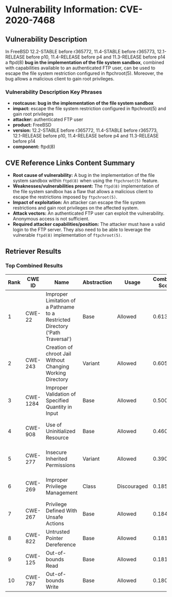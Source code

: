 # Vulnerability Information: CVE-2020-7468

## Vulnerability Description
In FreeBSD 12.2-STABLE before r365772, 11.4-STABLE before r365773, 12.1-RELEASE before p10, 11.4-RELEASE before p4 and 11.3-RELEASE before p14 a ftpd(8) **bug in the implementation of the file system sandbox**, combined with capabilities available to an authenticated FTP user, can be used to escape the file system restriction configured in ftpchroot(5). Moreover, the bug allows a malicious client to gain root privileges.

### Vulnerability Description Key Phrases
- **rootcause:** **bug in the implementation of the file system sandbox**
- **impact:** escape the file system restriction configured in ftpchroot(5) and gain root privileges
- **attacker:** authenticated FTP user
- **product:** FreeBSD
- **version:** 12.2-STABLE before r365772, 11.4-STABLE before r365773, 12.1-RELEASE before p10, 11.4-RELEASE before p4 and 11.3-RELEASE before p14
- **component:** ftpd(8)

## CVE Reference Links Content Summary
- **Root cause of vulnerability:** A bug in the implementation of the file system sandbox within `ftpd(8)` when using the `ftpchroot(5)` feature.
- **Weaknesses/vulnerabilities present:** The `ftpd(8)` implementation of the file system sandbox has a flaw that allows a malicious client to escape the restrictions imposed by `ftpchroot(5)`.
- **Impact of exploitation:** An attacker can escape the file system restrictions and gain root privileges on the affected system.
- **Attack vectors:** An authenticated FTP user can exploit the vulnerability. Anonymous access is not sufficient.
- **Required attacker capabilities/position:** The attacker must have a valid login to the FTP server. They also need to be able to leverage the vulnerable `ftpd(8)` implementation of `ftpchroot(5)`.

## Retriever Results

### Top Combined Results

| Rank | CWE ID | Name | Abstraction | Usage | Combined Score | Retrievers | Individual Scores |
|------|--------|------|-------------|-------|---------------|------------|-------------------|
| 1 | CWE-22 | Improper Limitation of a Pathname to a Restricted Directory ('Path Traversal') | Base | Allowed | 0.6134 | dense, sparse, graph | dense: 0.481, sparse: 0.321, graph: 0.529 |
| 2 | CWE-243 | Creation of chroot Jail Without Changing Working Directory | Variant | Allowed | 0.6059 | dense, sparse | dense: 0.539, sparse: 0.676 |
| 3 | CWE-1284 | Improper Validation of Specified Quantity in Input | Base | Allowed | 0.5007 | sparse, graph | sparse: 0.340, graph: 0.857 |
| 4 | CWE-908 | Use of Uninitialized Resource | Base | Allowed | 0.4604 | sparse, graph | sparse: 0.332, graph: 0.757 |
| 5 | CWE-277 | Insecure Inherited Permissions | Variant | Allowed | 0.3901 | dense, sparse | dense: 0.469, sparse: 0.329 |
| 6 | CWE-269 | Improper Privilege Management | Class | Discouraged | 0.1857 | dense, sparse | dense: 0.465, sparse: 0.318 |
| 7 | CWE-267 | Privilege Defined With Unsafe Actions | Base | Allowed | 0.1844 | sparse | sparse: 0.322 |
| 8 | CWE-822 | Untrusted Pointer Dereference | Base | Allowed | 0.1819 | sparse | sparse: 0.318 |
| 9 | CWE-125 | Out-of-bounds Read | Base | Allowed | 0.1813 | sparse | sparse: 0.317 |
| 10 | CWE-787 | Out-of-bounds Write | Base | Allowed | 0.1809 | sparse | sparse: 0.316 |

